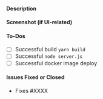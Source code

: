 #### Description

#### Screenshot (if UI-related)

#### To-Dos

- [ ] Successful build `yarn build`
- [ ] Successful `node server.js`
- [ ] Successful docker image deploy

#### Issues Fixed or Closed

- Fixes #XXXX